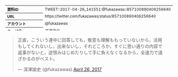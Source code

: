 <table style="font-size: 9pt; width: 610px; margin-bottom: 20px; height: 80px;">
<tbody>
    <tr>
        <th align=left>資料ID</th>
        <td align=left>TWEET::2017-04-26_141551:@fukazawas::857100890406256640</td>
    </tr>
    <tr>
        <th align=left>URL</th>
        <td align=left>https://twitter.com/fukazawas/status/857100890406256640</td>
    </tr>
    <tr>
        <th align=left>アカウント</th>
        <td align=left>@fukazawas</td>
    </tr>
    <tr>
        <th align=left>ユーザ名</th>
        <td align=left>深澤諭史</td>
    </tr>
    <tr>
        <th align=left>ツイートの記録日時</th>
        <td align=left>created_at 2022-08-24_1040</td>
    </tr>
</tbody>
</table>
<blockquote class="twitter-tweet" data-width="450"  data-lang="ja"><p lang="ja" dir="ltr">正直，こういう連中に回答しても，敬意も理解ももっていないから，活用もしてくれないし，出来ないし，それどころか，すぐに思い通りの内容で返事がないと，逆恨みはじめたりして手に負えなくなるから，全速力で遠ざかるのがベスト。</p>&mdash; 深澤諭史 (@fukazawas) <a href="https://twitter.com/fukazawas/status/857100890406256640?ref_src=twsrc%5Etfw">April 26, 2017</a></blockquote>
<script async src="https://platform.twitter.com/widgets.js" charset="utf-8"></script>


